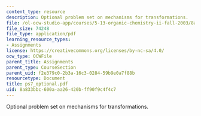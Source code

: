 ```yaml
---
content_type: resource
description: Optional problem set on mechanisms for transformations.
file: /ol-ocw-studio-app/courses/5-13-organic-chemistry-ii-fall-2003/8a833bbc600aaa26420bff90f9c4f4c7_ps7_optional.pdf
file_size: 74248
file_type: application/pdf
learning_resource_types:
- Assignments
license: https://creativecommons.org/licenses/by-nc-sa/4.0/
ocw_type: OCWFile
parent_title: Assignments
parent_type: CourseSection
parent_uid: f2e379c0-2b3a-16c3-0284-59b9e0a7f88b
resourcetype: Document
title: ps7_optional.pdf
uid: 8a833bbc-600a-aa26-420b-ff90f9c4f4c7
---
```

Optional problem set on mechanisms for transformations.